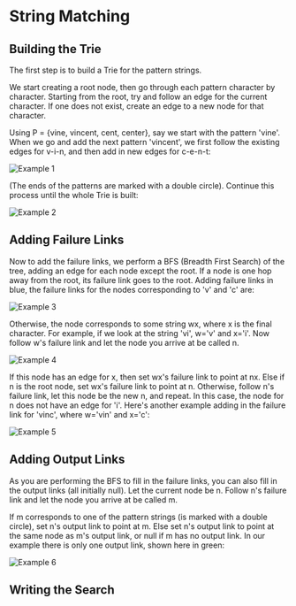 # String Matching

## Building the Trie

The first step is to build a Trie for the pattern strings.

We start creating a root node, then go through each pattern character by character. Starting from the root, try and follow an edge for the current character. If one does not exist, create an edge to a new node for that character.

Using P = {vine, vincent, cent, center}, say we start with the pattern 'vine'. When we go and add the next pattern 'vincent', we first follow the existing edges for v-i-n, and then add in new edges for c-e-n-t:

![Example 1](https://user-images.githubusercontent.com/31989626/222902315-33d2076f-02f1-4d35-bf16-35eb69020dc8.png)

(The ends of the patterns are marked with a double circle). Continue this process until the whole Trie is built:

![Example 2](https://user-images.githubusercontent.com/31989626/222902343-9ca00437-d664-446a-b9f9-2685aac4ab0a.png)

## Adding Failure Links

Now to add the failure links, we perform a BFS (Breadth First Search) of the tree, adding an edge for each node except the root. If a node is one hop away from the root, its failure link goes to the root. Adding failure links in blue, the failure links for the nodes corresponding to 'v' and 'c' are:

![Example 3](https://user-images.githubusercontent.com/31989626/222902379-d5869f86-4b38-4521-acca-aa498bb96dd3.png)

Otherwise, the node corresponds to some string wx, where x is the final character. For example, if we look at the string 'vi', w='v' and x='i'. Now follow w's failure link and let the node you arrive at be called n.

![Example 4](https://user-images.githubusercontent.com/31989626/222902401-a85357d3-66d2-4f97-b30d-ee9ba3edaecf.png)

If this node has an edge for x, then set wx's failure link to point at nx. Else if n is the root node, set wx's failure link to point at n. Otherwise, follow n's failure link, let this node be the new n, and repeat. In this case, the node for n does not have an edge for 'i'. Here's another example adding in the failure link for 'vinc', where w='vin' and x='c':

![Example 5](https://user-images.githubusercontent.com/31989626/222902414-88d59816-4c38-4337-ad4c-a47dca47cb3d.png)

## Adding Output Links

As you are performing the BFS to fill in the failure links, you can also fill in the output links (all initially null). Let the current node be n. Follow n's failure link and let the node you arrive at be called m.

If m corresponds to one of the pattern strings (is marked with a double circle), set n's output link to point at m. Else set n's output link to point at the same node as m's output link, or null if m has no output link. In our example there is only one output link, shown here in green:

![Example 6](https://user-images.githubusercontent.com/31989626/222902439-2df025ca-6d40-4922-9ba3-bfb7b5b5c3a5.png)

## Writing the Search
